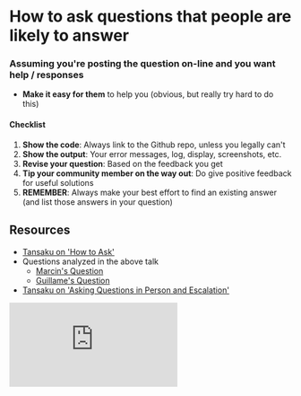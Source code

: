 # How to ask questions that people are likely to answer

### Assuming you're posting the question on-line and you want help / responses

- **Make it easy for them** to help you (obvious, but really try hard to do this)

#### Checklist

1. **Show the code**: Always link to the Github repo, unless you legally can't
2. **Show the output**: Your error messages, log, display, screenshots, etc.
3. **Revise your question**: Based on the feedback you get
4. **Tip your community member on the way out**: Do give positive feedback for useful solutions
5. **REMEMBER**: Always make your best effort to find an existing answer (and list those answers in your question)


## Resources

* [Tansaku on 'How to Ask'](http://youtu.be/CahEQUL0qcY)
* Questions analyzed in the above talk
  * [Marcin's Question](https://github.com/marcinwal/githubTree/wiki)
  * [Guillame's Question](http://stackoverflow.com/questions/30920118/cucumber-test-which-syntax-to-choose-to-test-a-radio-button-selection/30997452#30997452)
* [Tansaku on 'Asking Questions in Person and Escalation'](https://www.youtube.com/watch?v=i_Pg5KVKQNI)


![Tracking pixel](https://githubanalytics.herokuapp.com/course/pills/asking_questions_online.md)
